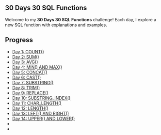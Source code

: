 ## 30 Days 30 SQL Functions

Welcome to my **30 Days 30 SQL Functions** challenge! Each day, I explore a new SQL function with explanations and examples.

## Progress
- [Day 1: COUNT()](Day%201%3A%20COUNT().md)
- [Day 2: SUM()](Day%202%3A%20SUM().md)
- [Day 3: AVG()](Day%203%3A%20AVG().md)
- [Day 4: MIN() AND MAX()](Day%204%3A%20MIN()%20AND%20MAX().md)
- [Day 5: CONCAT()](Day%205%3A%20CONCAT(%20).md)
- [Day 6: CAST()](Day%206%3A%20CAST(%20).md)
- [Day 7: SUBSTRING()](Day%207%3A%20SUBSTRING(%20).md)
- [Day 8: TRIM()](Day%208%3A%20TRIM(%20).md)
- [Day 9: REPLACE()](Day%209%3A%20REPLACE(%20).md)
- [Day 10: SUBSTRING_INDEX()](Day%2010%3A%20SUBSTRING_INDEX(%20).md)
- [Day 11: CHAR_LENGTH()](Day%2011%3A%20CHAR_LENGTH(%20).md)
- [Day 12: LENGTH()](Day%2012%3A%20LENGTH(%20).md)
- [Day 13: LEFT() AND RIGHT()](Day%2013%3A%20LEFT()%20AND%20RIGHT().md)
- [Day 14: UPPER() AND LOWER()](Day%2014%3A%20UPPER()%20AND%20LOWER()%20.md)
-
-
